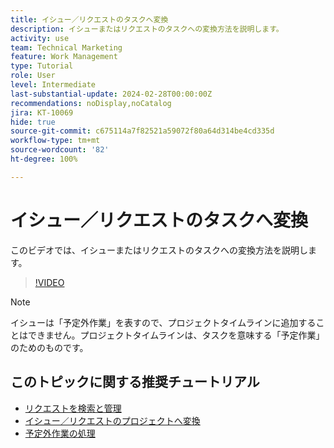 ```yaml
---
title: イシュー／リクエストのタスクへ変換
description: イシューまたはリクエストのタスクへの変換方法を説明します。
activity: use
team: Technical Marketing
feature: Work Management
type: Tutorial
role: User
level: Intermediate
last-substantial-update: 2024-02-28T00:00:00Z
recommendations: noDisplay,noCatalog
jira: KT-10069
hide: true
source-git-commit: c675114a7f82521a59072f80a64d314be4cd335d
workflow-type: tm+mt
source-wordcount: '82'
ht-degree: 100%

---
```


# イシュー／リクエストのタスクへ変換

このビデオでは、イシューまたはリクエストのタスクへの変換方法を説明します。

>[!VIDEO](https://video.tv.adobe.com/v/3427605/?quality=12&learn=on)

>[!NOTE]
>
>イシューは「予定外作業」を表すので、プロジェクトタイムラインに追加することはできません。プロジェクトタイムラインは、タスクを意味する「予定作業」のためのものです。

## このトピックに関する推奨チュートリアル

* [リクエストを検索と管理](/help/manage-work/issues-requests/find-requests.md)
* [イシュー／リクエストのプロジェクトへ変換](/help/manage-work/issues-requests/create-a-project-from-a-request.md)
* [予定外作業の処理](/help/manage-work/issues-requests/handle-unplanned-work.md)

